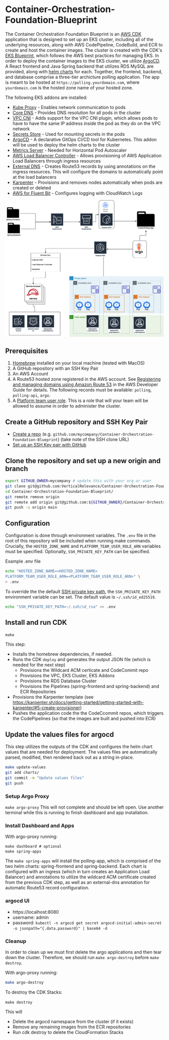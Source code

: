 # Container-Orchestration-Foundation-Blueprint
The Container Orchestration Foundation Blueprint is an [AWS CDK](https://aws.amazon.com/cdk/) application that is designed to set up an EKS cluster, including all of the underlying resources, along with AWS CodePipeline, CodeBuild, and ECR to create and host the container images. The cluster is created with the CDK's [EKS Blueprint](https://aws-quickstart.github.io/cdk-eks-blueprints/getting-started/), which follows the AWS best practices for managing EKS. In order to deploy the container images to the EKS cluster, we utilize [ArgoCD](https://argo-cd.readthedocs.io/en/stable/). A React frontend and Java Spring backend that utilizes RDS MySQL are provided, along with [helm charts](https://helm.sh) for each. Together, the frontend, backend, and database comprise a three-tier archicture polling application. The app is meant to be hosted at `https://polling.yourdomain.com`, where `yourdomain.com` is the hosted zone name of your hosted zone.

The following EKS addons are installed:

* [Kube Proxy](https://aws-quickstart.github.io/cdk-eks-blueprints/addons/kube-proxy/) - Enables network communication to pods
* [Core DNS](https://aws-quickstart.github.io/cdk-eks-blueprints/addons/coredns/) - Provides DNS resolution for all pods in the cluster
* [VPC CNI](https://aws-quickstart.github.io/cdk-eks-blueprints/addons/vpc-cni/) - Adds support for the VPC CNI plugin, which allows pods to have to have the same IP address inside the pod as they do on the VPC network
* [Secrets Store](https://aws-quickstart.github.io/cdk-eks-blueprints/secrets-store/) - Used for mounting secrets in the pods
* [ArgoCD](https://aws-quickstart.github.io/cdk-eks-blueprints/addons/argo-cd/) - A declarative GitOps CI/CD tool for Kubernetes. This addon will be used to deploy the helm charts to the cluster
* [Metrics Server](https://aws-quickstart.github.io/cdk-eks-blueprints/addons/metrics-server/) - Needed for Horizontal Pod Autoscaler
* [AWS Load Balancer Controller](https://aws-quickstart.github.io/cdk-eks-blueprints/addons/aws-load-balancer-controller/) - Allows provisioning of AWS Application Load Balancers through ingress resources
* [External DNS](https://aws-quickstart.github.io/cdk-eks-blueprints/addons/external-dns/) - Creates Route53 records by using annotations on the ingress resources. This will configure the domains to automatically point at the load balancers
* [Karpenter](https://aws-quickstart.github.io/cdk-eks-blueprints/addons/karpenter/) - Provisions and removes nodes automatically when pods are created or deleted
* [AWS for Fluent Bit](https://aws-quickstart.github.io/cdk-eks-blueprints/addons/aws-for-fluent-bit/) - Configures logging with CloudWatch Logs


![image](/Container_Orchestration.drawio.png)


## Prerequisites
1. [Homebrew](https://brew.sh) installed on your local machine (tested with MacOS)
1. A GitHub repository with an SSH Key Pair
1. An AWS Account
1. A Route53 hosted zone registered in the AWS account. See [Registering and managing domains using Amazon Route 53](https://docs.aws.amazon.com/Route53/latest/DeveloperGuide/registrar.html) in the AWS Developer Guide for details. The following records must be available: `polling`, `polling-api`, `argo`.
1. A [Platform team user role](https://aws-quickstart.github.io/cdk-eks-blueprints/teams/teams/#platformteam). This is a role that will your team will be allowed to assume in order to administer the cluster.

## Create a GitHub repository and SSH Key Pair
* [Create a repo](https://docs.github.com/en/get-started/quickstart/create-a-repo) (e.g. `github.com/mycompany/Container-Orchestration-Foundation-Blueprint`) (take note of the SSH clone URL)
* [Set up an SSH Key pair with GitHub](https://docs.github.com/en/authentication/connecting-to-github-with-ssh/generating-a-new-ssh-key-and-adding-it-to-the-ssh-agent?platform=mac)

## Clone the repository and set up a new origin and branch
```bash
export GITHUB_OWNER=mycompany # update this with your org or user
git clone git@github.com:VerticalRelevance/Container-Orchestration-Foundation-Blueprint.git
cd Container-Orchestration-Foundation-Blueprint/
git remote remove origin
git remote add origin git@github.com:${GITHUB_OWNER}/Container-Orchestration-Foundation-Blueprint.git
git push -u origin main
```

## Configuration
Configuration is done through environment variables. The `.env` file in the root of this repository will be included when running make commands. Crucially, the `HOSTED_ZONE_NAME` and `PLATFORM_TEAM_USER_ROLE_ARN` variables must be specified. Optionally, `SSH_PRIVATE_KEY_PATH` can be specified.

Example .env file

```bash
echo "HOSTED_ZONE_NAME=<HOSTED_ZONE_NAME>
PLATFORM_TEAM_USER_ROLE_ARN=<PLATFORM_TEAM_USER_ROLE_ARN>" \
> .env
```

To override the the default [SSH private key path](https://argo-cd.readthedocs.io/en/stable/user-guide/private-repositories/#ssh-private-key-credential), the `SSH_PRIVATE_KEY_PATH` environment variable can be set. The default value is `~/.ssh/id_ed25519`.

```bash
echo "SSH_PRIVATE_KEY_PATH=~/.ssh/id_rsa" >> .env
```

## Install and run CDK
`make`

This step:
* Installs the homebrew dependencies, if needed.
* Runs the CDK `deploy` and generates the output JSON file (which is needed for the next step)
    * Provisions the Wildcard ACM certicate and CodeCommit repo
    * Provisions the VPC, EKS Cluster, EKS Addons
    * Provisions the RDS Database Cluster
    * Provisions the Pipelines (spring-frontend and spring-backend) and ECR Repositories
* Provisions the Karpenter template (see https://karpenter.sh/docs/getting-started/getting-started-with-karpenter/#5-create-provisioner)
* Pushes the application code the the CodeCcommit repos, which triggers the CodePipelines (so that the images are built and pushed into ECR)

## Update the values files for argocd
This step utilizes the outputs of the CDK and configures the helm chart values that are needed for deployment. The values files are automatically parsed, modified, then rendered back out as a string in-place.

```bash
make update-values
git add charts/
git commit -m "Update values files"
git push
```

### Setup Argo Proxy
`make argo-proxy`
This will not complete and should be left open. Use another terminal while this is running to finish dashboard and app installation.

### Install Dashboard and Apps
With argo-proxy running:
```
make dashboard # optional
make spring-apps
```

The `make spring-apps` will install the polling-app, which is comprised of the two helm charts: spring-frontend and spring-backend. Each chart is configured with an ingress (which in turn creates an Application Load Balancer) and annotations to utilize the wildcard ACM certificate created from the previous CDK step, as well as an external-dns annotation for automatic Route53 record configuration.

### argocd UI
* https://localhost:8080
* username: admin
* password: `kubectl -n argocd get secret argocd-initial-admin-secret -o jsonpath="{.data.password}" | base64 -d`

### Cleanup 
In order to clean up we must first delete the argo applications and then tear down the cluster. Therefore, we should run `make argo-destroy` before `make destroy`.

With argo-proxy running:

```bash
make argo-destroy
```

To destroy the CDK Stacks:

`make destroy`

This will
* Delete the argocd namespace from the cluster (if it exists)
* Remove any remaining images from the ECR repositories
* Run cdk destroy to delete the CloudFormation Stacks
